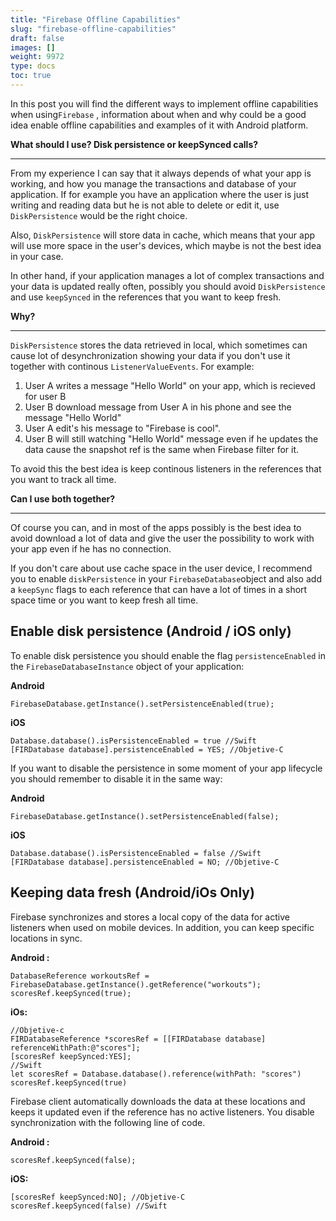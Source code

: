 ```yaml
---
title: "Firebase Offline Capabilities"
slug: "firebase-offline-capabilities"
draft: false
images: []
weight: 9972
type: docs
toc: true
---
```


In this post you will find the different ways to implement offline capabilities when using`Firebase` , information about when and why could be a good idea enable offline capabilities and examples of it with Android platform.


**What should I use? Disk persistence or keepSynced calls?**


----------

From my experience I can say that it always depends of what your app is working, and how you manage the transactions and database of your application. If for example you have an application where the user is just writing and reading data but he is not able to delete or edit it, use `DiskPersistence` would be the right choice.

Also, `DiskPersistence` will store data in cache, which means that your app will use more space in the user's devices, which maybe is not the best idea in your case.

In other hand, if your application manages a lot of complex transactions and your data is updated really often, possibly you should avoid `DiskPersistence` and use `keepSynced` in the references that you want to keep fresh.

**Why?**


----------

`DiskPersistence` stores the data retrieved in local, which sometimes can cause lot of desynchronization showing your data if you don't use it together with continous `ListenerValueEvents`. For example:

 1. User A writes a message "Hello World" on your app, which is recieved for user B
 2. User B download message from User A in his phone and see the message "Hello World"
 3. User A edit's his message to "Firebase is cool".
 4. User B will still watching "Hello World" message even if he updates the data cause the snapshot ref is the same when Firebase filter for it.

To avoid this the best idea is keep continous listeners in the references that you want to track all time.

**Can I use both together?** 


----------

Of course you can, and in most of the apps possibly is the best idea to avoid download a lot of data and give the user the possibility to work with your app even if he has no connection.

If you don't care about use cache space in the user device, I recommend you to enable `diskPersistence` in your `FirebaseDatabase`object and also add a `keepSync` flags to each reference that can have a lot of times in a short space time or you want to keep fresh all time.




## Enable disk persistence (Android / iOS only)
To enable disk persistence you should enable the flag `persistenceEnabled` in the `FirebaseDatabaseInstance` object of your application:

**Android**

    FirebaseDatabase.getInstance().setPersistenceEnabled(true);
    
**iOS**

    Database.database().isPersistenceEnabled = true //Swift
    [FIRDatabase database].persistenceEnabled = YES; //Objetive-C

If you want to disable the persistence in some moment of your app lifecycle you should remember to disable it in the same way:

**Android**

    FirebaseDatabase.getInstance().setPersistenceEnabled(false);
    
**iOS**

    Database.database().isPersistenceEnabled = false //Swift
    [FIRDatabase database].persistenceEnabled = NO; //Objetive-C

## Keeping data fresh (Android/iOs Only)
Firebase synchronizes and stores a local copy of the data for active listeners when used on mobile devices. In addition, you can keep specific locations in sync.

**Android :**

```
DatabaseReference workoutsRef = FirebaseDatabase.getInstance().getReference("workouts");
scoresRef.keepSynced(true);
```

**iOs:**

```
//Objetive-c
FIRDatabaseReference *scoresRef = [[FIRDatabase database] referenceWithPath:@"scores"];
[scoresRef keepSynced:YES];
//Swift
let scoresRef = Database.database().reference(withPath: "scores")
scoresRef.keepSynced(true)
```

Firebase client automatically downloads the data at these locations and keeps it updated even if the reference has no active listeners. You disable synchronization with the following line of code.

**Android :**
```
scoresRef.keepSynced(false);
```
**iOS:**
```
[scoresRef keepSynced:NO]; //Objetive-C
scoresRef.keepSynced(false) //Swift
```


